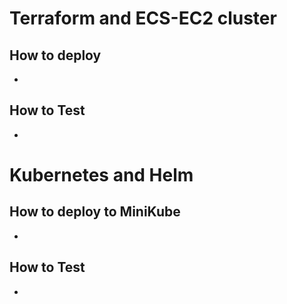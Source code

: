 # Terraform and ECS-EC2 cluster
## How to deploy
- 

## How to Test 
- 


# Kubernetes and Helm
## How to deploy to MiniKube
- 

## How to Test 
- 